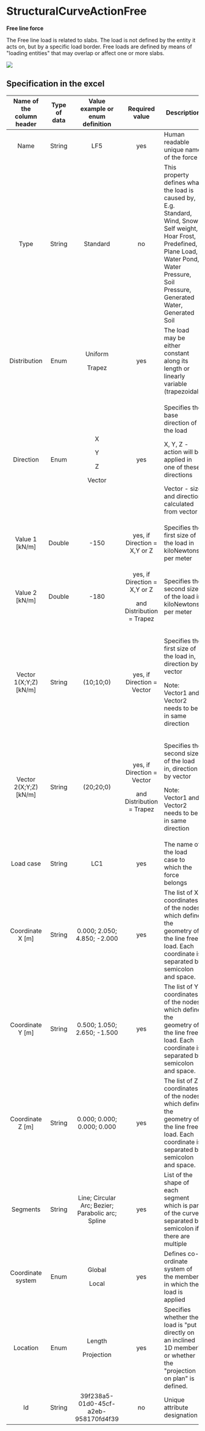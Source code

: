 # StructuralCurveActionFree

**Free line force**

The Free line load is related to slabs. The load is not defined by the entity it acts on, but by a specific load border. Free loads are defined by means of "loading entities" that may overlap or affect one or more slabs.

![](../.gitbook/assets/39\_structuralcurveactionfree1.png)

## Specification in the excel

| **Name of the column header** | **Type of data** |            **Value example or enum definition**            |                               **Required value**                               | **Description**                                                                                                                                                                                          |
| :---------------------------: | :--------------: | :--------------------------------------------------------: | :----------------------------------------------------------------------------: | -------------------------------------------------------------------------------------------------------------------------------------------------------------------------------------------------------- |
|              Name             |      String      |                             LF5                            |                                       yes                                      | Human readable unique name of the force                                                                                                                                                                  |
|              Type             |      String      |                          Standard                          |                                       no                                       | This property defines what the load is caused by, E.g. Standard, Wind, Snow, Self weight, Hoar Frost, Predefined, Plane Load, Water Pond, Water Pressure, Soil Pressure, Generated Water, Generated Soil |
|          Distribution         |       Enum       |             <p>Uniform</p><p></p><p>Trapez</p>             |                                       yes                                      | The load may be either constant along its length or linearly variable (trapezoidal).                                                                                                                     |
|           Direction           |       Enum       | <p>X</p><p></p><p>Y</p><p></p><p>Z</p><p></p><p>Vector</p> |                                       yes                                      | <p>Specifies the base direction of the load</p><p>X, Y, Z - action will be applied in one of these directions</p><p>Vector - size and direction calculated from vector</p>                               |
|        Value 1 \[kN/m]        |      Double      |                            -150                            |                          yes, if Direction = X,Y or Z                          | Specifies the first size of the load in kiloNewtons per meter                                                                                                                                            |
|        Value 2 \[kN/m]        |      Double      |                            -180                            | <p>yes, if Direction = X,Y or Z</p><p></p><p>and Distribution = Trapez</p> | Specifies the second size of the load in kiloNewtons per meter                                                                                                                                           |
|    Vector 1(X;Y;Z) \[kN/m]    |      String      |                          (10;10;0)                         |                           yes, if Direction = Vector                           | <p>Specifies the first size of the load in, direction by vector</p><p>Note: Vector1 and Vector2 needs to be in same direction</p>                                                                        |
|    Vector 2(X;Y;Z) \[kN/m]    |      String      |                          (20;20;0)                         |  <p>yes, if Direction = Vector</p><p></p><p>and Distribution = Trapez</p>  | <p>Specifies the second size of the load in, direction by vector</p><p>Note: Vector1 and Vector2 needs to be in same direction</p>                                                                       |
|           Load case           |      String      |                             LC1                            |                                       yes                                      | The name of the load case to which the force belongs                                                                                                                                                     |
|       Coordinate X \[m]       |      String      |                 0.000; 2.050; 4.850; -2.000                |                                       yes                                      | The list of X coordinates of the nodes which define the geometry of the line free load. Each coordinate is separated by semicolon and space.                                                             |
|       Coordinate Y \[m]       |      String      |                 0.500; 1.050; 2.650; -1.500                |                                       yes                                      | The list of Y coordinates of the nodes which define the geometry of the line free load. Each coordinate is separated by semicolon and space.                                                             |
|       Coordinate Z \[m]       |      String      |                 0.000; 0.000; 0.000; 0.000                 |                                       yes                                      | The list of Z coordinates of the nodes which define the geometry of the line free load. Each coordinate is separated by semicolon and space.                                                             |
|            Segments           |      String      |      Line; Circular Arc; Bezier; Parabolic arc; Spline     |                                       yes                                      | List of the shape of each segment which is part of the curve, separated by semicolon if there are multiple                                                                                               |
|       Coordinate system       |       Enum       |                  <p>Global</p><p>Local</p>                 |                                       yes                                      | Defines co-ordinate system of the member in which the load is applied                                                                                                                                    |
|            Location           |       Enum       |               <p>Length</p><p>Projection</p>               |                                       yes                                      | Specifies whether the load is "put directly on an inclined 1D member" or whether the "projection on plan" is defined.                                                                                    |
|               Id              |      String      |            39f238a5-01d0-45cf-a2eb-958170fd4f39            |                                       no                                       | Unique attribute designation                                                                                                                                                                             |
